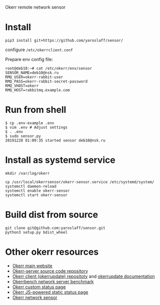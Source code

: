 Okerr remote network sensor

# Install

~~~
pip3 install git+https://github.com/yaroslaff/sensor/
~~~

configure `/etc/okerrclient.conf`

Prepare env config file:
~~~
root@deb10:~# cat /etc/okerr/env/sensor  
SENSOR_NAME=deb10@nsk.ru
RMQ_USER=okerr-rabbit-user
RMQ_PASS=okerr-rabbit-secret-password
RMQ_VHOST=okerr
RMQ_HOST=rabbitmq.example.com
~~~
# Run from shell

~~~shell
$ cp .env-example .env
$ vim .env # Adjust settings
$ . .env
$ sudo sensor.py 
20191228 01:09:35 started sensor deb10@nsk.ru
~~~

# Install as systemd service
~~~
mkdir /var/log/okerr

cp /usr/local/okerrsensor/okerr-sensor.service /etc/systemd/system/
systemctl daemon-reload
systemctl enable okerr-sensor
systemctl start okerr-sensor
~~~

# Build dist from source
~~~
git clone git@github.com:yaroslaff/sensor.git
python3 setup.py bdist_wheel
~~~

# Other okerr resources
- [Okerr main website](https://okerr.com/)
- [Okerr-server source code repository](https://github.com/yaroslaff/okerr-dev/) 
- [Okerr client (okerrupdate) repositoty](https://github.com/yaroslaff/okerrupdate) and [okerrupdate documentation](https://okerrupdate.readthedocs.io/)
- [Okerrbench network server benchmark](https://github.com/yaroslaff/okerrbench)
- [Okerr custom status page](https://github.com/yaroslaff/okerr-status)
- [Okerr JS-powered static status page](https://github.com/yaroslaff/okerrstatusjs)
- [Okerr network sensor](https://github.com/yaroslaff/sensor)


